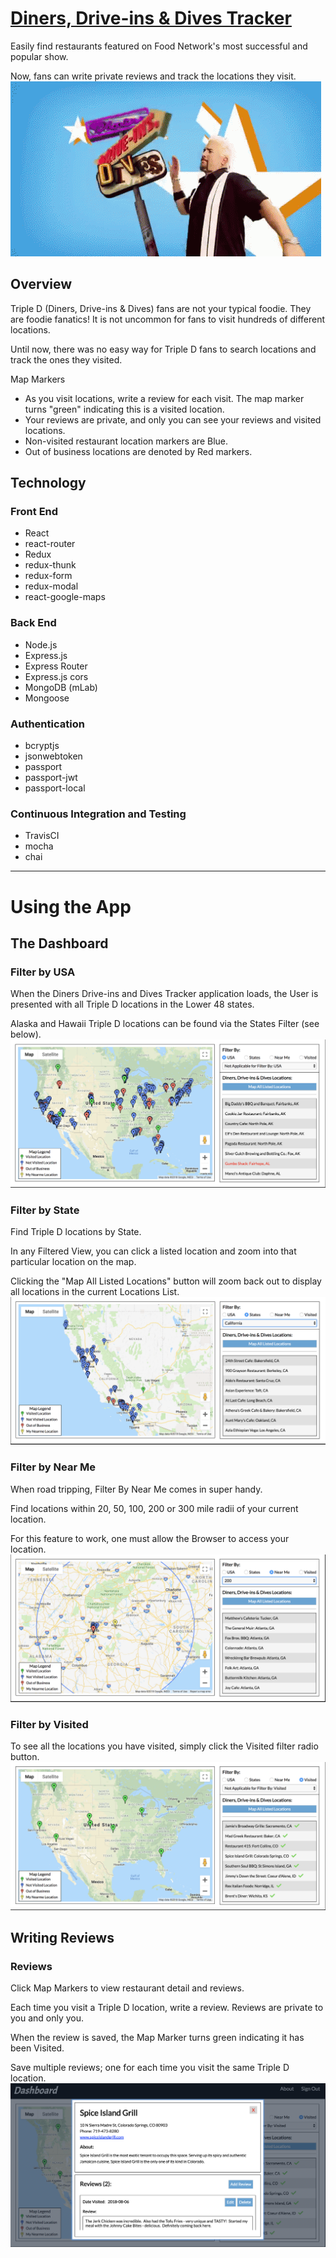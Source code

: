 # [Diners, Drive-ins & Dives Tracker](https://rocky-bayou-25901.herokuapp.com/)

Easily find restaurants featured on Food Network's most successful and popular show.

Now, fans can write private reviews and track the locations they visit.
![triple d guy fieri animation](https://github.com/pmkgithub/triple_d_tracker_client/blob/master/src/images/ddd.gif)

## Overview

Triple D (Diners, Drive-ins & Dives) fans are not your typical foodie.  They are foodie fanatics!  It is not uncommon for fans to visit hundreds of different locations.

Until now, there was no easy way for Triple D fans to search locations and track the ones they visited.

Map Markers
* As you visit locations, write a review for each visit.  The map marker turns "green" indicating this is a visited location.
* Your reviews are private, and only you can see your reviews and visited locations.
* Non-visited restaurant location markers are Blue.
* Out of business locations are denoted by Red markers.

## Technology

### Front End
* React
* react-router
* Redux
* redux-thunk
* redux-form
* redux-modal
* react-google-maps

### Back End
* Node.js
* Express.js
* Express Router
* Express.js cors
* MongoDB (mLab)
* Mongoose

### Authentication
* bcryptjs
* jsonwebtoken
* passport
* passport-jwt
* passport-local

### Continuous Integration and Testing
* TravisCI
* mocha
* chai
***
# Using the App

## The Dashboard

### Filter by USA
When the Diners Drive-ins and Dives Tracker application loads, the User is presented with all Triple D locations in the Lower 48 states.

Alaska and Hawaii Triple D locations can be found via the States Filter (see below).
![on app load restaurants venues display](https://github.com/pmkgithub/triple_d_tracker_client/blob/master/src/images/about_page/map_usa.png)

### Filter by State
Find Triple D locations by State.

In any Filtered View, you can click a listed location and zoom into that particular location on the map.

Clicking the "Map All Listed Locations" button will zoom back out to display all locations in the current Locations List.
![on app load restaurants venues display](https://github.com/pmkgithub/triple_d_tracker_client/blob/master/src/images/about_page/map_state.png)

### Filter by Near Me
When road tripping, Filter By Near Me comes in super handy.

Find locations within 20, 50, 100, 200 or 300 mile radii of your current location.

For this feature to work, one must allow the Browser to access your location.
![on app load restaurants venues display](https://github.com/pmkgithub/triple_d_tracker_client/blob/master/src/images/about_page/map_nearme.png)

### Filter by Visited
To see all the locations you have visited, simply click the Visited filter radio button.
![on app load restaurants venues display](https://github.com/pmkgithub/triple_d_tracker_client/blob/master/src/images/about_page/map_visited.png)

## Writing Reviews

### Reviews
Click Map Markers to view restaurant detail and reviews.

Each time you visit a Triple D location, write a review. Reviews are private to you and only you.

When the review is saved, the Map Marker turns green indicating it has been Visited.

Save multiple reviews; one for each time you visit the same Triple D location.
![on app load restaurants venues display](https://github.com/pmkgithub/triple_d_tracker_client/blob/master/src/images/about_page/review.png)
